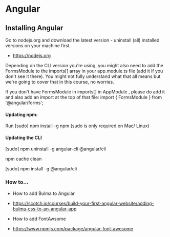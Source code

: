 # Angular 

## Installing Angular
Go to nodejs.org and download the latest version - uninstall (all) installed versions on your machine first.
- https://nodejs.org

Depending on the CLI version you're using, you might also need to add the FormsModule  to the imports[]  array in your app.module.ts  file (add it if you don't see it there). You might not fully understand what that all means but we're going to cover that in this course, no worries.

If you don't have FormsModule  in imports[]  in AppModule , please do add it and also add an import at the top of that file: import { FormsModule } from '@angular/forms'; 

#### Updating npm:
Run [sudo] npm install -g npm  (sudo  is only required on Mac/ Linux)

#### Updating the CLI

[sudo] npm uninstall -g angular-cli @angular/cli 

npm cache clean 

[sudo] npm install -g @angular/cli 

### How to...
- How to add Bulma to Angular
* https://scotch.io/courses/build-your-first-angular-website/adding-bulma-css-to-an-angular-app
- How to add FontAwsome
* https://www.npmjs.com/package/angular-font-awesome
